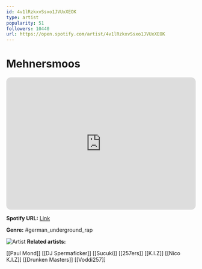 ```yaml
---
id: 4v1lRzkxvSsxo1JVUxXEOK
type: artist
popularity: 51
followers: 10440
url: https://open.spotify.com/artist/4v1lRzkxvSsxo1JVUxXEOK
---
```

# Mehnersmoos

<iframe style="border-radius:12px" src="https://open.spotify.com/embed/artist/4v1lRzkxvSsxo1JVUxXEOK" width="100%" height="352" frameBorder="0" allowfullscreen="" allow="autoplay; clipboard-write; encrypted-media; fullscreen; picture-in-picture" loading="lazy"></iframe>

**Spotify URL:** [Link](https://open.spotify.com/artist/4v1lRzkxvSsxo1JVUxXEOK)

**Genre:**  #german_underground_rap

![Artist](https://i.scdn.co/image/ab6761610000e5ebb3661984c5ff12a2825599a6)
**Related artists:**

[[Paul Mond]]
[[DJ Spermaficker]]
[[Sucuki]]
[[257ers]]
[[K.I.Z]]
[[Nico K.I.Z]]
[[Drunken Masters]]
[[Voddi257]]
